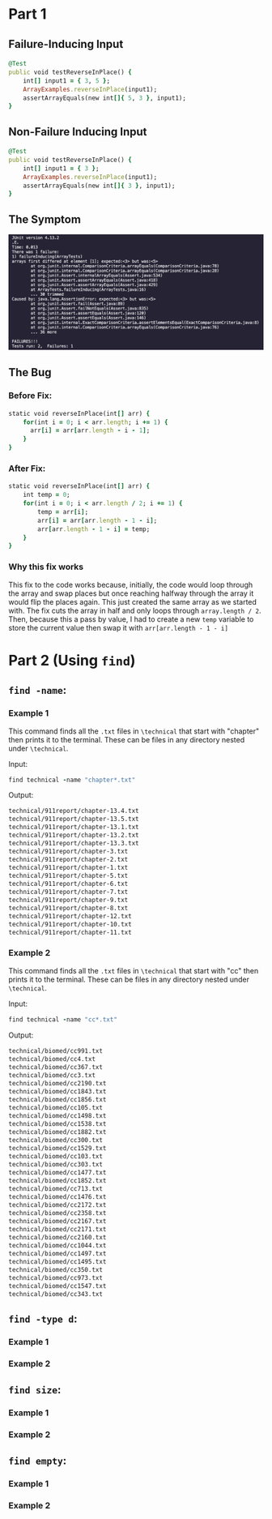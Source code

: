 # Part 1
## Failure-Inducing Input
```ruby
@Test 
public void testReverseInPlace() {
    int[] input1 = { 3, 5 };
    ArrayExamples.reverseInPlace(input1);
    assertArrayEquals(new int[]{ 5, 3 }, input1);
}
```

## Non-Failure Inducing Input
```ruby
@Test 
public void testReverseInPlace() {
    int[] input1 = { 3 };
    ArrayExamples.reverseInPlace(input1);
    assertArrayEquals(new int[]{ 3 }, input1);
}
```

## The Symptom
![Image](Symptom.png)

## The Bug
### Before Fix:
```ruby
static void reverseInPlace(int[] arr) {
    for(int i = 0; i < arr.length; i += 1) {
      arr[i] = arr[arr.length - i - 1];
    }
}
```
### After Fix:
```ruby
static void reverseInPlace(int[] arr) {
    int temp = 0;
    for(int i = 0; i < arr.length / 2; i += 1) {
        temp = arr[i];
        arr[i] = arr[arr.length - 1 - i];
        arr[arr.length - 1 - i] = temp;
    }
}
```
### Why this fix works
This fix to the code works because, initially, the code would loop through the array and swap places but once reaching halfway
through the array it would flip the places again. This just created the same array as we started with. The fix cuts the array
in half and only loops through ``array.length / 2``. Then, because this a pass by value, I had to create a new ``temp`` variable 
to store the current value then swap it with ``arr[arr.length - 1 - i]``

# Part 2 (Using ``find``)

## ``find -name``:
### Example 1
This command finds all the ``.txt`` files in ``\technical`` that start with "chapter" then
prints it to the terminal. These can be files in any directory nested under ``\technical``.

Input:
```ruby
find technical -name "chapter*.txt"
```
Output:
```
technical/911report/chapter-13.4.txt
technical/911report/chapter-13.5.txt
technical/911report/chapter-13.1.txt
technical/911report/chapter-13.2.txt
technical/911report/chapter-13.3.txt
technical/911report/chapter-3.txt
technical/911report/chapter-2.txt
technical/911report/chapter-1.txt
technical/911report/chapter-5.txt
technical/911report/chapter-6.txt
technical/911report/chapter-7.txt
technical/911report/chapter-9.txt
technical/911report/chapter-8.txt
technical/911report/chapter-12.txt
technical/911report/chapter-10.txt
technical/911report/chapter-11.txt
```
### Example 2
This command finds all the ``.txt`` files in ``\technical`` that start with "cc" then
prints it to the terminal. These can be files in any directory nested under ``\technical``.

Input:
```ruby
find technical -name "cc*.txt"
```
Output:
```
technical/biomed/cc991.txt
technical/biomed/cc4.txt
technical/biomed/cc367.txt
technical/biomed/cc3.txt
technical/biomed/cc2190.txt
technical/biomed/cc1843.txt
technical/biomed/cc1856.txt
technical/biomed/cc105.txt
technical/biomed/cc1498.txt
technical/biomed/cc1538.txt
technical/biomed/cc1882.txt
technical/biomed/cc300.txt
technical/biomed/cc1529.txt
technical/biomed/cc103.txt
technical/biomed/cc303.txt
technical/biomed/cc1477.txt
technical/biomed/cc1852.txt
technical/biomed/cc713.txt
technical/biomed/cc1476.txt
technical/biomed/cc2172.txt
technical/biomed/cc2358.txt
technical/biomed/cc2167.txt
technical/biomed/cc2171.txt
technical/biomed/cc2160.txt
technical/biomed/cc1044.txt
technical/biomed/cc1497.txt
technical/biomed/cc1495.txt
technical/biomed/cc350.txt
technical/biomed/cc973.txt
technical/biomed/cc1547.txt
technical/biomed/cc343.txt
```

## ``find -type d``:
### Example 1

### Example 2

## ``find size``:
### Example 1

### Example 2

## ``find empty``:
### Example 1

### Example 2
